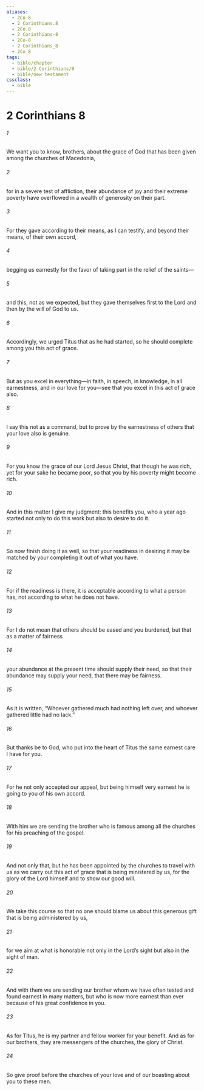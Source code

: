 ```yaml
---
aliases:
  - 2Co 8
  - 2 Corinthians.8
  - 2Co.8
  - 2 Corinthians-8
  - 2Co-8
  - 2 Corinthians_8
  - 2Co_8
tags:
  - bible/chapter
  - bible/2 Corinthians/8
  - bible/new testament
cssclass:
  - bible
---
```


# 2 Corinthians 8

###### 1
We want you to know, brothers, about the grace of God that has been given among the churches of Macedonia,
###### 2
for in a severe test of affliction, their abundance of joy and their extreme poverty have overflowed in a wealth of generosity on their part.
###### 3
For they gave according to their means, as I can testify, and beyond their means, of their own accord,
###### 4
begging us earnestly for the favor of taking part in the relief of the saints—
###### 5
and this, not as we expected, but they gave themselves first to the Lord and then by the will of God to us.
###### 6
Accordingly, we urged Titus that as he had started, so he should complete among you this act of grace.
###### 7
But as you excel in everything—in faith, in speech, in knowledge, in all earnestness, and in our love for you—see that you excel in this act of grace also.
###### 8
I say this not as a command, but to prove by the earnestness of others that your love also is genuine.
###### 9
For you know the grace of our Lord Jesus Christ, that though he was rich, yet for your sake he became poor, so that you by his poverty might become rich.
###### 10
And in this matter I give my judgment: this benefits you, who a year ago started not only to do this work but also to desire to do it.
###### 11
So now finish doing it as well, so that your readiness in desiring it may be matched by your completing it out of what you have.
###### 12
For if the readiness is there, it is acceptable according to what a person has, not according to what he does not have.
###### 13
For I do not mean that others should be eased and you burdened, but that as a matter of fairness
###### 14
your abundance at the present time should supply their need, so that their abundance may supply your need, that there may be fairness.
###### 15
As it is written, “Whoever gathered much had nothing left over, and whoever gathered little had no lack.”
###### 16
But thanks be to God, who put into the heart of Titus the same earnest care I have for you.
###### 17
For he not only accepted our appeal, but being himself very earnest he is going to you of his own accord.
###### 18
With him we are sending the brother who is famous among all the churches for his preaching of the gospel.
###### 19
And not only that, but he has been appointed by the churches to travel with us as we carry out this act of grace that is being ministered by us, for the glory of the Lord himself and to show our good will.
###### 20
We take this course so that no one should blame us about this generous gift that is being administered by us,
###### 21
for we aim at what is honorable not only in the Lord’s sight but also in the sight of man.
###### 22
And with them we are sending our brother whom we have often tested and found earnest in many matters, but who is now more earnest than ever because of his great confidence in you.
###### 23
As for Titus, he is my partner and fellow worker for your benefit. And as for our brothers, they are messengers of the churches, the glory of Christ.
###### 24
So give proof before the churches of your love and of our boasting about you to these men.


